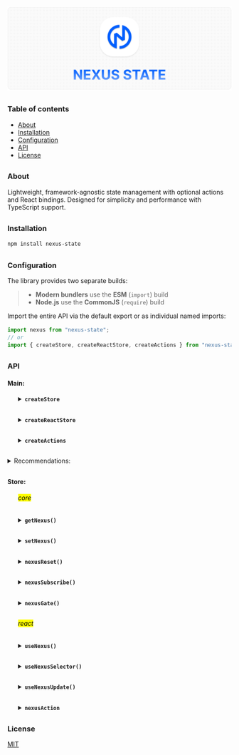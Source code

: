 ![nexus-state logo](https://github.com/voodoofugu/nexus-state/raw/main/src/assets/01-banner-logo.png)

<h2></h2>

### Table of contents

- [About](#about)
- [Installation](#installation)
- [Configuration](#configuration)
- [API](#api)
- [License](#license)

<h2></h2>

### About

Lightweight, framework-agnostic state management with optional actions and React bindings.
Designed for simplicity and performance with TypeScript support.

<h2></h2>

### Installation

```bash
npm install nexus-state
```

<h2></h2>

### Configuration

The library provides two separate builds:

> - **Modern bundlers** use the **ESM** (`import`) build
> - **Node.js** use the **CommonJS** (`require`) build

Import the entire API via the default export or as individual named imports:

```js
import nexus from "nexus-state";
// or
import { createStore, createReactStore, createActions } from "nexus-state";
```

<h2></h2>

### API

#### Main:

<ul><div>
<details><summary><b><code>createStore</code></b></summary><br><ul><div>
<b>Description:</b><em><br>
creates a new framework-agnostic store instance.<br>
</em><br>
<b>Arguments:</b><em><br>
<ul>
  <li><code>options</code>: object with <code>state</code> and <code>actions</code>.</li>
</ul>
</em><br>
<b>Example:</b>

```js
import { createStore } from "nexus-state";

const store = createStore({
  state: {
    count1: 0,
    count2: 0,
  },

  actions: (setNexus) => ({
    increment() {
      setNexus((state) => ({ count1: state.count1 + 1 }));
      this.consoleCalling("Increment called"); // ! calling another action
    },
    consoleCalling(text) {
      console.log(text);
    },
  }),
});

export default store;

// more about "setNexus" in API/Store/state/setNexus
```

<details><summary><b>TypeScript Snippet:</b></summary>

```ts
type MyStateT = {
  count1: number;
  count2: number;
};

type MyActionsT = {
  increment: () => void;
  consoleCalling: (text: string) => void;
};

const store = createStore<MyStateT, MyActionsT>({...});
```

</details>

</div></ul></details>

<h2></h2>

<details><summary><b><code>createReactStore</code></b></summary><br><ul><div>
<b>Description:</b><em><br>
extends <code>createStore</code> with React-specific hooks.<br>
</em><br>
<b>Arguments:</b><em><br>
<ul>
  <li><code>options</code>: object with <code>state</code> and <code>actions</code>.</li>
</ul>
</em><br>
<b>Example:</b>

```js
import { createReactStore } from "nexus-state";

const store = createReactStore({
  state: {
    count1: 0,
    count2: 0,
  },

  actions: (setNexus) => ({
    increment() {
      setNexus((state) => ({ count1: state.count1 + 1 }));
      this.consoleCalling("Increment called"); // ! calling another action
    },
    consoleCalling(text) {
      console.log(text);
    },
  }),
});

export default store;

// more about "setNexus" in API/Store/state/setNexus
```

<details><summary><b>TypeScript Snippet:</b></summary>

```ts
type MyStateT = {
  count1: number;
  count2: number;
};

type MyActionsT = {
  increment: () => void;
  consoleCalling: (text: string) => void;
};

const store = createReactStore<MyStateT, MyActionsT>({...});
```

</details>

</div></ul></details>

<h2></h2>

<details><summary><b><code>createActions</code></b></summary><br><ul><div>
<b>Description:</b><em><br>
creates a monolithic action factory that is useful for code splitting.<br>
</em><br>
<b>Arguments:</b><em><br>
<ul>
  <li><code>create</code>: function that receives <code>setNexus</code> and has <code>this</code> bound to the actions object.</li>
</ul>
</em><br>
<b>Example:</b>

```js
import { ✦create, createActions } from "nexus-state";

const customActions = createActions((setNexus) => ({
  increment() {
    setNexus((state) => ({ count1: state.count1 + 1 }));
    this.consoleCalling("Increment called"); // ! calling another action
  },
  consoleCalling(text) {
    console.log(text);
  },
}));

// Usage:
const store = ✦create({
  state: {...},
  actions: customActions, // ! supports multiple: [myActions, myAnotherActions]
});

export default store;

// ✦create - createStore or createReactStore
// more about "setNexus" in API/Store/state/setNexus
```

<details><summary><b>TypeScript Snippet:</b></summary>

```ts
type MyStateT = {...};
type MyActionsT = {...};

const customActions = createActions<MyStateT, MyActionsT>((setNexus) => ({...}));

// ✦ Note:
// use optional chaining (?) when calling other actions via "this"
const incrementAction = createActions<MyStateT, MyActionsT>(() => ({
  increment(setNexus) {
    setNexus(...);
    this.consoleCalling?.("Increment called"); // ?.
  },
}));
```

</details>

</div></ul></details>

</div></ul>

<h2></h2>

<details><summary>Recommendations:</summary><br><ul><div>
The store name is arbitrary, which can be helpful when working with multiple store instances:
</em><br>

```js
import { ✦create } from "nexus-state";

const myPerfectStore = ✦create({...});

export default myPerfectStore; // ! renamed

// ✦create - createStore or createReactStore
```

</div></ul></details>

<h2></h2>

#### Store:

<ul><div>

<h6><mark>core</mark></h6>

<details><summary><b><code>getNexus()</code></b></summary><br><ul><div>
<b>Description:</b><em><br>
returns the entire state or a specific state value.<br>
</em><br>
<b>Arguments:</b><em><br>
<ul>
  <li><code>key</code>: optional state name.</li>
</ul>
</em><br>
<b>Example:</b>

```tsx
import store from "your-nexus-config";

const entireState = store.getNexus();
const specificValue = store.getNexus("key");
```

</div></ul></details>

<h2></h2>

<details><summary><b><code>setNexus()</code></b></summary><br><ul><div>
<b>Description:</b><em><br>
updates the state with either a partial object or a functional updater.<br>
</em><br>
<b>Arguments:</b><em><br>
<ul>
  <li><code>update</code>: partial object or function with access to all states.</li>
</ul>
</em><br>
<b>Example:</b>

```tsx
import store from "your-nexus-config";

// Direct update:
store.setNexus({ count1: 5 });
store.setNexus({ count1: 5, count2: 10 }); // multiple

// Functional update:
store.setNexus((state) => ({
  count1: state.count1 + 1,
}));
```

</div></ul></details>

<h2></h2>

<details><summary><b><code>nexusReset()</code></b></summary><br><ul><div>
<b>Description:</b><em><br>
resets state to its initial values.<br>
</em><br>
<b>Example:</b>

```tsx
import store from "your-nexus-config";

store.nexusReset();
```

</div></ul></details>

<h2></h2>

<details><summary><b><code>nexusSubscribe()</code></b></summary><br><ul><div>
<b>Description:</b><em><br>
subscribes to changes of specific keys or entire state and returns an unsubscribe function.<br>
</em><br>
<b>Arguments:</b><em><br>
<ul>
  <li><code>observer</code>: function to be called when state changes.</li>
  <li><code>dependencies</code>: array of keys for subscription.</li>
</ul>
</em><br>
<b>Example:</b>

```tsx
import store from "your-nexus-config";

const unsubscribe = store.nexusSubscribe(
  // observer:
  (state) => {
    console.log("count1 changed:", state.count1);
  },
  // dependencies:
  ["count1"]
);

// Unsubscribe
unsubscribe();

// Dependency options:
// ["key1", "key2"] - listen to specific state changes
// ["*"] - listen to all state changes
// [] - no subscription
```

</div></ul></details>

<h2></h2>

<details><summary><b><code>nexusGate()</code></b></summary><br><ul><div>
<b>Description:</b><em><br>
adds a middleware to intercept state changes before updates.<br>
Useful for logging, debugging, or integrating with developer tools.<br>
</em><br>
<b>Arguments:</b><em><br>
<ul>
  <li><code>middleware</code>: function with previous and next state.</li>
</ul>
</em><br>
<b>Example:</b><br>

```jsx
import store from "your-nexus-config";

// Example: logging state changes
store.nexusGate((state, next) => {
  console.log("State changing from", state, "to", next);
});

// Example: modifying next state before applying
store.nexusGate((state, next) => {
  return { ...next, forced: true };
});
```

<details><summary><b>Redux DevTools Integration</b></summary><br><ul><div>
<b>Description:</b><em><br>
you can connect your store to Redux DevTools for time-travel debugging and state inspection.<br>
</em><br>
<b>Example:</b><br>

```tsx
import store from "your-nexus-config";

// Setup Redux DevTools connection
const devtools = window.__REDUX_DEVTOOLS_EXTENSION__?.connect({
  name: "MyStore",
});

devtools?.init(store.getNexus());

// Register middleware to send state updates to DevTools
store.nexusGate((_, next) => {
  devtools?.send?.({ type: "UPDATE" }, next);
});
```

<details><summary><b>TypeScript Snippet:</b></summary>

```tsx
interface ReduxDevToolsConnection {
  send: (action: unknown, state: unknown) => void;
  init: (state: unknown) => void;
}

interface ReduxDevToolsExtension {
  connect(options: { name: string }): ReduxDevToolsConnection;
}

declare global {
  interface Window {
    __REDUX_DEVTOOLS_EXTENSION__?: ReduxDevToolsExtension;
  }
}
```

</details>

</div></ul></details>

</div></ul></details>

<h2></h2>

<h6><mark>react</mark></h6>

<details><summary><b><code>useNexus()</code></b></summary><br><ul><div>
<b>Description:</b><em><br>
<code>react</code> hook to subscribe to entire state or a state value.<br>
</em><br>
<b>Arguments:</b><em><br>
<ul>
  <li><code>key</code>: optional state name.</li>
</ul>
</em><br>
<b>Example:</b>

```tsx
import store from "your-nexus-config";

const entireState = store.useNexus();
const specificValue = store.useNexus("key");
```

<br>

> ✦ Note:<br>
> Unlike **getNexus**, **useNexus** triggers a re-render when the state changes.

</div></ul></details>

<h2></h2>

<details><summary><b><code>useNexusSelector()</code></b></summary><br><ul><div>
<b>Description:</b><em><br>
<code>react</code> hook for creating derived values from the state.<br>
</em><br>
<b>Arguments:</b><em><br>
<ul>
  <li><code>observer</code>: function that returns any derived value from the state.</li>
  <li><code>dependencies</code>: array of keys for subscription.</li>
</ul>
</em><br>
<b>Example:</b>

```tsx
import store from "your-nexus-config";

const total = store.useNexusSelector(
  // observer:
  (state) => state.count1 + state.count2,
  // dependencies:
  ["count1", "count2"]
);

// Dependency options:
// ["key1", "key2"] - listen to specific state changes
// ["*"] - listen to all state changes
// [] - no subscription
```

<br>
<b>Optimization:</b><em><br>
use <code>useCallback</code> in frequently re-rendered components to avoid unnecessary subscriptions:
</em><br>

```tsx
import { useCallback } from "react";
import store from "your-nexus-config";

const total = store.useNexusSelector(
  useCallback((state) => state.count1 + state.count2, []),
  ["count1", "count2"]
);
```

</div></ul></details>

<h2></h2>

<details><summary><b><code>useNexusUpdate()</code></b></summary><br><ul><div>
<b>Description:</b><em><br>
<code>react</code> hook for forcing a component re-render.<br>
Useful for updating refs or non-reactive values.<br>
</em><br>
<b>Example:</b>

```tsx
import store from "your-nexus-config";

const updater = store.useNexusUpdate();
updater(); // force re-render
```

</div></ul></details>

<h2></h2>

<details><summary><b><code>nexusAction</code></b></summary><br><ul><div>

<b>Description:</b><em><br>
object containing custom actions.<br>
</em><br>
<b>Usage Example:</b>

```tsx
import store from "your-nexus-config";

store.nexusAction.increment();
store.nexusAction.consoleCalling("Some text");
```

<br>
<b>Important:</b><em><br>
arrow functions can be used for actions, but they don’t support calling other actions via <code>this</code>:
</em><br>

```js
// regular function
increment() {
  this.consoleCalling("Increment called"); // "this" is working
}

// arrow function
increment: () => this.consoleCalling("Increment called") // "this" is't working
// but syntax is compacter
```

More info: [Arrow Functions](https://developer.mozilla.org/en-US/docs/Web/JavaScript/Reference/Functions/Arrow_functions)

</div></ul>
</details>

</div></ul>

<h2></h2>

### License

[MIT](./publish/LICENSE)
